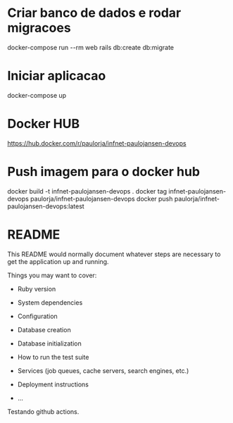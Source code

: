 # Criar banco de dados e rodar migracoes
docker-compose run --rm web rails db:create db:migrate

# Iniciar aplicacao
docker-compose up

# Docker HUB
https://hub.docker.com/r/paulorja/infnet-paulojansen-devops

# Push imagem para o docker hub
docker build -t infnet-paulojansen-devops .
docker tag infnet-paulojansen-devops paulorja/infnet-paulojansen-devops
docker push paulorja/infnet-paulojansen-devops:latest

# README

This README would normally document whatever steps are necessary to get the
application up and running.

Things you may want to cover:

* Ruby version

* System dependencies

* Configuration

* Database creation

* Database initialization

* How to run the test suite

* Services (job queues, cache servers, search engines, etc.)

* Deployment instructions

* ...

Testando github actions.
